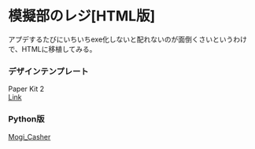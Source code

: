 # 模擬部のレジ[HTML版]
アプデするたびにいちいちexe化しないと配れないのが面倒くさいというわけで、HTMLに移植してみる。

### デザインテンプレート
Paper Kit 2  
[Link](https://demos.creative-tim.com/paper-kit-2/)

### Python版
[Mogi_Casher](https://github.com/DarthRommy/Mogi_Casher)